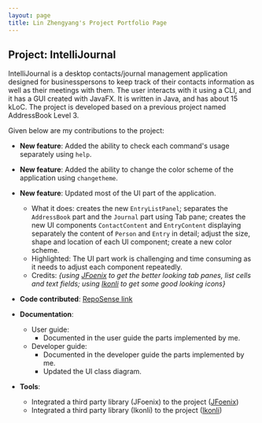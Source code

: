 ```yaml
---
layout: page
title: Lin Zhengyang's Project Portfolio Page
---
```


## Project: IntelliJournal

IntelliJournal is a desktop contacts/journal management application designed for
businesspersons to keep track of their contacts information as well as their meetings
with them. The user interacts with it using a CLI, and it has a GUI created with
JavaFX. It is written in Java, and has about 15 kLoC. The project is developed based
on a previous project named AddressBook Level 3.

Given below are my contributions to the project:

* **New feature**: Added the ability to check each command's usage separately using `help`.

* **New feature**: Added the ability to change the color scheme of the application using `changetheme`.

* **New feature**: Updated most of the UI part of the application.
  * What it does: creates the new `EntryListPanel`; separates the `AddressBook` part
  and the `Journal` part using Tab pane; creates the new UI components `ContactContent`
  and `EntryContent` displaying separately the content of `Person` and `Entry` in detail;
  adjust the size, shape and location of each UI component; create a new color scheme.
  * Highlighted: The UI part work is challenging and time consuming as it needs to adjust
  each component repeatedly.
  * Credits: *{using [JFoenix](https://github.com/jfoenixadmin/JFoenix) to get the better
  looking tab panes, list cells and text fields; using [Ikonli](https://github.com/kordamp/ikonli)
  to get some good looking icons}*

* **Code contributed**: [RepoSense link](https://nus-cs2103-ay2021s1.github.io/tp-dashboard/#breakdown=true&search=&sort=groupTitle&sortWithin=title&since=2020-08-14&timeframe=commit&mergegroup=&groupSelect=groupByRepos&checkedFileTypes=docs~functional-code~test-code~other&tabOpen=true&tabType=authorship&tabAuthor=Nauw1010&tabRepo=AY2021S1-CS2103T-W17-4%2Ftp%5Bmaster%5D&authorshipIsMergeGroup=false&authorshipFileTypes=docs~functional-code~test-code~other)

* **Documentation**:
  * User guide:
    * Documented in the user guide the parts implemented by me.
  * Developer guide:
    * Documented in the developer guide the parts implemented by me.
    * Updated the UI class diagram.

* **Tools**:
  * Integrated a third party library (JFoenix) to the project ([JFoenix](https://github.com/jfoenixadmin/JFoenix))
  * Integrated a third party library (Ikonli) to the project ([Ikonli](https://github.com/kordamp/ikonli))
